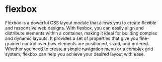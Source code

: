 # flexbox
Flexbox is a powerful CSS layout module that allows you to create flexible and responsive web designs. With flexbox, you can easily align and distribute elements within a container, making it ideal for building complex and dynamic layouts. It provides a set of properties that give you fine-grained control over how elements are positioned, sized, and ordered. Whether you need to create a simple navigation menu or a complex grid system, flexbox can help you achieve your desired layout with ease.